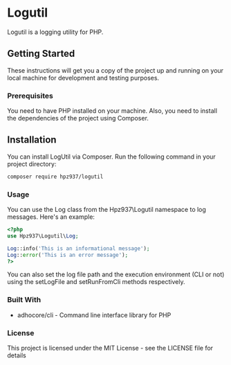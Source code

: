 # Logutil
Logutil is a logging utility for PHP.

## Getting Started
These instructions will get you a copy of the project up and running on your local machine for development and testing purposes.

### Prerequisites
You need to have PHP installed on your machine. Also, you need to install the dependencies of the project using Composer.

## Installation
You can install LogUtil via Composer. Run the following command in your project directory:

```sh
composer require hpz937/logutil
```

### Usage
You can use the Log class from the Hpz937\Logutil namespace to log messages. Here's an example:

```php
<?php
use Hpz937\Logutil\Log;

Log::info('This is an informational message');
Log::error('This is an error message');
?>
```

You can also set the log file path and the execution environment (CLI or not) using the setLogFile and setRunFromCli methods respectively.

### Built With
- adhocore/cli - Command line interface library for PHP

### License
This project is licensed under the MIT License - see the LICENSE file for details
